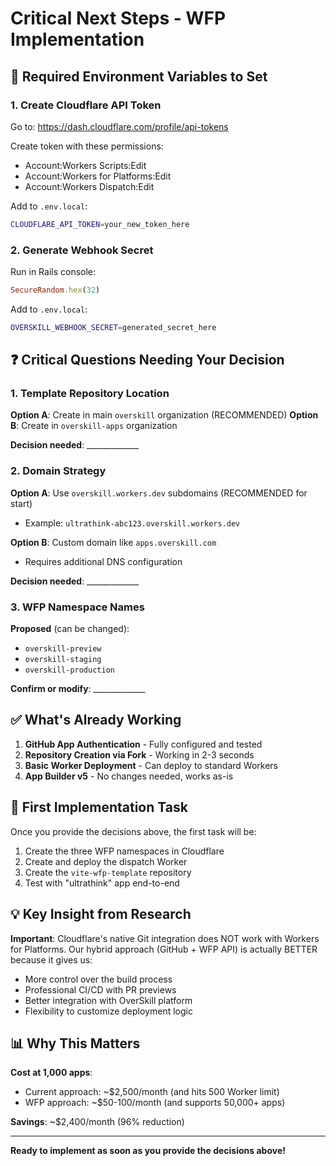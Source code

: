 # Critical Next Steps - WFP Implementation

## 🚨 Required Environment Variables to Set

### 1. Create Cloudflare API Token
Go to: https://dash.cloudflare.com/profile/api-tokens

Create token with these permissions:
- Account:Workers Scripts:Edit
- Account:Workers for Platforms:Edit  
- Account:Workers Dispatch:Edit

Add to `.env.local`:
```bash
CLOUDFLARE_API_TOKEN=your_new_token_here
```

### 2. Generate Webhook Secret
Run in Rails console:
```ruby
SecureRandom.hex(32)
```

Add to `.env.local`:
```bash
OVERSKILL_WEBHOOK_SECRET=generated_secret_here
```

## ❓ Critical Questions Needing Your Decision

### 1. Template Repository Location
**Option A**: Create in main `overskill` organization (RECOMMENDED)
**Option B**: Create in `overskill-apps` organization

**Decision needed**: _____________

### 2. Domain Strategy
**Option A**: Use `overskill.workers.dev` subdomains (RECOMMENDED for start)
- Example: `ultrathink-abc123.overskill.workers.dev`

**Option B**: Custom domain like `apps.overskill.com`
- Requires additional DNS configuration

**Decision needed**: _____________

### 3. WFP Namespace Names
**Proposed** (can be changed):
- `overskill-preview`
- `overskill-staging`
- `overskill-production`

**Confirm or modify**: _____________

## ✅ What's Already Working

1. **GitHub App Authentication** - Fully configured and tested
2. **Repository Creation via Fork** - Working in 2-3 seconds
3. **Basic Worker Deployment** - Can deploy to standard Workers
4. **App Builder v5** - No changes needed, works as-is

## 🎯 First Implementation Task

Once you provide the decisions above, the first task will be:

1. Create the three WFP namespaces in Cloudflare
2. Create and deploy the dispatch Worker
3. Create the `vite-wfp-template` repository
4. Test with "ultrathink" app end-to-end

## 💡 Key Insight from Research

**Important**: Cloudflare's native Git integration does NOT work with Workers for Platforms. Our hybrid approach (GitHub + WFP API) is actually BETTER because it gives us:
- More control over the build process
- Professional CI/CD with PR previews
- Better integration with OverSkill platform
- Flexibility to customize deployment logic

## 📊 Why This Matters

**Cost at 1,000 apps**:
- Current approach: ~$2,500/month (and hits 500 Worker limit)
- WFP approach: ~$50-100/month (and supports 50,000+ apps)

**Savings**: ~$2,400/month (96% reduction)

---

**Ready to implement as soon as you provide the decisions above!**